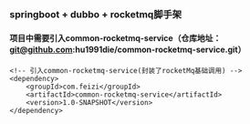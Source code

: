 ### springboot + dubbo + rocketmq脚手架
#### 项目中需要引入common-rocketmq-service（仓库地址：git@github.com:hu1991die/common-rocketmq-service.git）
```
<!-- 引入common-rocketmq-service(封装了rocketMq基础调用) -->
<dependency>
	<groupId>com.feizi</groupId>
	<artifactId>common-rocketmq-service</artifactId>
	<version>1.0-SNAPSHOT</version>
</dependency>
```


